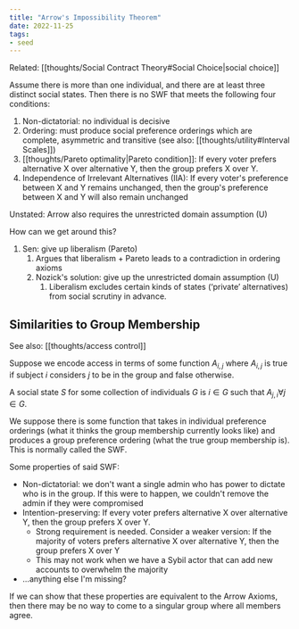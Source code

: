```yaml
---
title: "Arrow's Impossibility Theorem"
date: 2022-11-25
tags:
- seed
---
```


Related: [[thoughts/Social Contract Theory#Social Choice|social choice]]

Assume there is more than one individual, and there are at least three distinct social states. Then there is no SWF that meets the following four conditions:

1. Non-dictatorial: no individual is decisive
2. Ordering: must produce social preference orderings which are complete, asymmetric and transitive (see also: [[thoughts/utility#Interval Scales]])
3. [[thoughts/Pareto optimality|Pareto condition]]: If every voter prefers alternative X over alternative Y, then the group prefers X over Y.
4. Independence of Irrelevant Alternatives (IIA): If every voter's preference between X and Y remains unchanged, then the group's preference between X and Y will also remain unchanged

Unstated: Arrow also requires the unrestricted domain assumption (U)

How can we get around this?
1. Sen: give up liberalism (Pareto)
	1. Argues that liberalism + Pareto leads to a contradiction in ordering axioms
	2. Nozick's solution: give up the unrestricted domain assumption (U)
		1. Liberalism excludes certain kinds of states (‘private’ alternatives) from social scrutiny in advance.

## Similarities to Group Membership
See also: [[thoughts/access control]]

Suppose we encode access in terms of some function $A_{i,j}$ where $A_{i,j}$ is true if subject $i$ considers $j$ to be in the group and false otherwise.

A social state $S$ for some collection of individuals $G$ is $i \in G$ such that $A_{j,i} \forall j \in G$.

We suppose there is some function that takes in individual preference orderings (what it thinks the group membership currently looks like) and produces a group preference ordering (what the true group membership is). This is normally called the SWF.

Some properties of said SWF:
- Non-dictatorial: we don't want a single admin who has power to dictate who is in the group. If this were to happen, we couldn't remove the admin if they were compromised
- Intention-preserving: If every voter prefers alternative X over alternative Y, then the group prefers X over Y.
	- Strong requirement is needed. Consider a weaker version: If the majority of voters prefers alternative X over alternative Y, then the group prefers X over Y
	- This may not work when we have a Sybil actor that can add new accounts to overwhelm the majority
- ...anything else I'm missing?

If we can show that these properties are equivalent to the Arrow Axioms, then there may be no way to come to a singular group where all members agree.